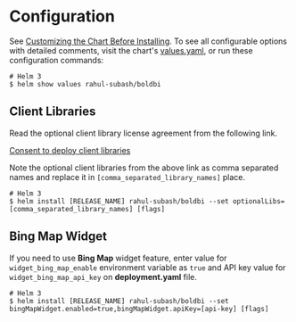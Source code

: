 # Configuration

See [Customizing the Chart Before Installing](https://helm.sh/docs/intro/using_helm/#customizing-the-chart-before-installing).
To see all configurable options with detailed comments, visit the chart's [values.yaml](https://github.com/rahul-subash/helm-chart/blob/main/charts/values.yaml), or run these configuration commands:

```console
# Helm 3
$ helm show values rahul-subash/boldbi
```

## Client Libraries

Read the optional client library license agreement from the following link.

[Consent to deploy client libraries](../docs/consent-to-deploy-client-libraries.md)

Note the optional client libraries from the above link as comma separated names and replace it in `[comma_separated_library_names]` place.

```console
# Helm 3
$ helm install [RELEASE_NAME] rahul-subash/boldbi --set optionalLibs=[comma_separated_library_names] [flags]
```

## Bing Map Widget

If you need to use **Bing Map** widget feature, enter value for `widget_bing_map_enable` environment variable as `true` and API key value for `widget_bing_map_api_key` on **deployment.yaml** file.

```console
# Helm 3
$ helm install [RELEASE_NAME] rahul-subash/boldbi --set bingMapWidget.enabled=true,bingMapWidget.apiKey=[api-key] [flags]
```
